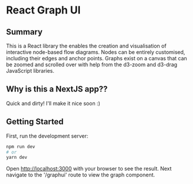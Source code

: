 # React Graph UI

## Summary

This is a React library the enables the creation and visualisation of interactive node-based flow diagrams. Nodes can be entirely customised, including their edges and anchor points. Graphs exist on a canvas that can be zoomed and scrolled over with help from the d3-zoom and d3-drag JavaScript libraries.

## Why is this a NextJS app??

Quick and dirty! I'll make it nice soon :)

## Getting Started

First, run the development server:

```bash
npm run dev
# or
yarn dev
```

Open [http://localhost:3000](http://localhost:3000) with your browser to see the result. Next navigate to the '/graphui' route to view the graph component.

